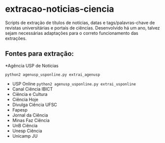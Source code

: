 # extracao-noticias-ciencia

Scripts de extração de títulos de notícias, datas e tags/palavras-chave de revistas universitárias e portais de ciências. Desenvolvido há um ano, talvez sejam necessárias adaptações para o correto funcionamento das extrações.

## Fontes para extração:

*Agência USP de Notícias
```
python2 agenusp_usponline.py extrai_agenusp
```

* USP Online
`python2 agenusp_usponline.py extrai_usponline`
* Canal Ciência IBICT
* Ciência e Cultura
* Ciência Hoje
* Divulga Ciência UFSC
* Fapesp
* Jornal da Ciência
* Minas Faz Ciência
* UnB Ciência
* Unesp Ciência
* Unicamp JU
